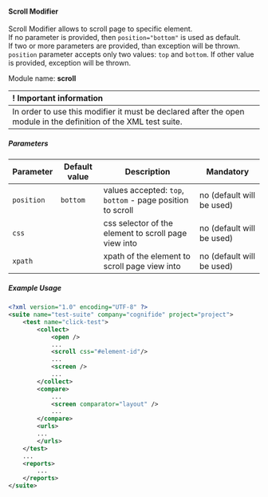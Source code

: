 #### Scroll Modifier

Scroll Modifier allows to scroll page to specific element. <br/>
If no parameter is provided, then `position="bottom"` is used as default. <br/>
If two or more parameters are provided, than exception will be thrown. <br/>
`position` parameter accepts only two values: `top` and `bottom`. If other value is provided, exception will be thrown.

Module name: **scroll**

| ! Important information |
|:----------------------- |
| In order to use this modifier it must be declared after the open module in the definition of the XML test suite.

##### Parameters
| Parameter | Default value | Description | Mandatory |
| --------- | ------------- | ----------- | --------- |
| `position` | `bottom` | values accepted: `top`, `bottom` - page position to scroll | no (default will be used) |
| `css`   | | css selector of the element to scroll page view into | no (default will be used) |
| `xpath` | | xpath of the element to scroll page view into        | no (default will be used) |

##### Example Usage

```xml
<?xml version="1.0" encoding="UTF-8" ?>
<suite name="test-suite" company="cognifide" project="project">
    <test name="click-test">
        <collect>
            <open />
            ...
            <scroll css="#element-id"/>
            ...
            <screen />
            ...
        </collect>
        <compare>
            ...
            <screen comparator="layout" />
            ...
        </compare>
        <urls>
        ...
        </urls>
    </test>
    ...
    <reports>
        ...
    </reports>
</suite>
```
